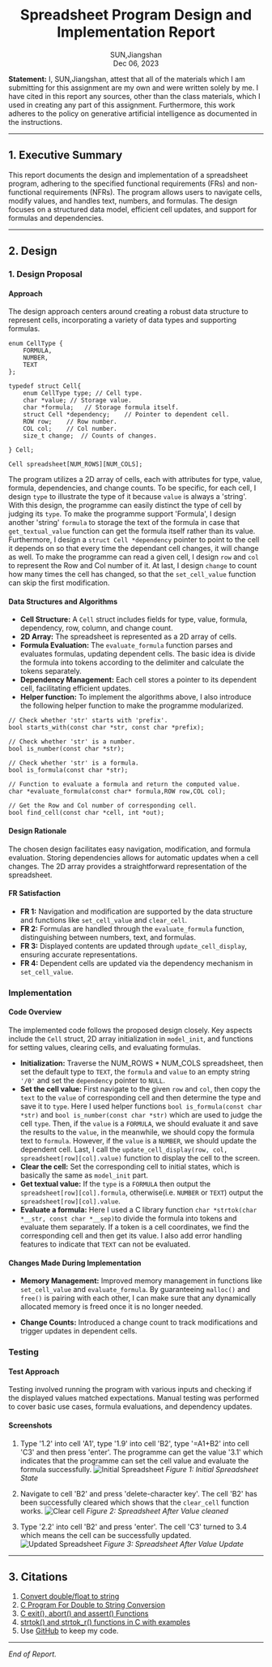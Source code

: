 # <center> Spreadsheet Program Design and Implementation Report

<div style="text-align: center;"> SUN,Jiangshan </div>

<div style="text-align: center;"> Dec 06, 2023 </div>


**Statement:**
I, SUN,Jiangshan, attest that all of the materials which I am submitting for this assignment are my own and were written 
solely by me. I have cited in this report any sources, other than the class materials, which I used in creating any part 
of this assignment. Furthermore, this work adheres to the policy on generative artificial intelligence as documented in
the instructions.

---

## 1. Executive Summary

This report documents the design and implementation of a spreadsheet program, adhering to the specified functional 
requirements (FRs) and non-functional requirements (NFRs). 
The program allows users to navigate cells, modify values, and handles text, numbers, and formulas. 
The design focuses on a structured data model, efficient cell updates, and support for formulas and dependencies.

---

## 2. Design

### 1. Design Proposal

#### Approach
The design approach centers around creating a robust data structure to represent cells, incorporating a variety of data 
types and supporting formulas.

```
enum CellType {
    FORMULA,
    NUMBER,
    TEXT
};

typedef struct Cell{
    enum CellType type; // Cell type.
    char *value; // Storage value.
    char *formula;   // Storage formula itself.
    struct Cell *dependency;    // Pointer to dependent cell.
    ROW row;    // Row number.
    COL col;    // Col number.
    size_t change;  // Counts of changes.

} Cell;

Cell spreadsheet[NUM_ROWS][NUM_COLS];

```

The program utilizes a 2D array of cells, each with attributes for type, value, formula, 
dependencies, and change counts. To be specific, for each cell, I design `type` to illustrate the type
of it because `value` is always a 'string'. With this design, the programme can easily distinct
the type of cell by judging its `type`. To make the programme support 'Formula', I design another 'string'
`formula` to storage the text of the formula in case that `get_textual_value` function can get the formula itself rather than
its value. Furthermore, I design a `struct Cell *dependency` pointer to point to the cell it depends on so that
every time the dependant cell changes, it will change as well. To make the programme can read a given cell, I design
`row` and `col` to represent the Row and Col number of it. At last, I design `change` to count how many times the cell has 
changed, so that the `set_cell_value` function can skip the first modification.

#### Data Structures and Algorithms
- **Cell Structure:** A `Cell` struct includes fields for type, value, formula, dependency, row, column, and change count.
- **2D Array:** The spreadsheet is represented as a 2D array of cells.
- **Formula Evaluation:** The `evaluate_formula` function parses and evaluates formulas, updating dependent cells. 
The basic idea is divide the formula into tokens according to the delimiter and calculate the tokens separately.
- **Dependency Management:** Each cell stores a pointer to its dependent cell, facilitating efficient updates.
- **Helper function:** To implement the algorithms above, I also introduce the following helper function to make 
the programme modularized.

```
// Check whether 'str' starts with 'prefix'.
bool starts_with(const char *str, const char *prefix);

// Check whether 'str' is a number.
bool is_number(const char *str);

// Check whether 'str' is a formula.
bool is_formula(const char *str);

// Function to evaluate a formula and return the computed value.
char *evaluate_formula(const char* formula,ROW row,COL col);

// Get the Row and Col number of corresponding cell.
bool find_cell(const char *cell, int *out);
```

#### Design Rationale
The chosen design facilitates easy navigation, modification, and formula evaluation. Storing dependencies allows for 
automatic updates when a cell changes. The 2D array provides a straightforward representation of the spreadsheet.

#### FR Satisfaction
- **FR 1:** Navigation and modification are supported by the data structure and functions like `set_cell_value` and `clear_cell`.
- **FR 2:** Formulas are handled through the `evaluate_formula` function, distinguishing between numbers, text, and formulas.
- **FR 3:** Displayed contents are updated through `update_cell_display`, ensuring accurate representations.
- **FR 4:** Dependent cells are updated via the dependency mechanism in `set_cell_value`.

### Implementation

#### Code Overview
The implemented code follows the proposed design closely. Key aspects include the `Cell` struct, 2D array initialization 
in `model_init`, and functions for setting values, clearing cells, and evaluating formulas.
- **Initialization:** Traverse the NUM_ROWS * NUM_COLS spreadsheet, then set the default type to `TEXT`, the `formula` and `value`
    to an empty string `'/0'` and set the `dependency` pointer to `NULL`.
- **Set the cell value:** First navigate to the given `row` and `col`, then copy the `text` to the `value` of corresponding cell and then determine 
    the type and save it to `type`. Here I used helper functions `bool is_formula(const char *str)` and `bool is_number(const char *str)`
    which are used to judge the cell `type`. Then, if the `value` is a `FORMULA`, we should evaluate it and save the results to the `value`, in the meanwhile, we should copy the formula text to
    `formula`. However, if the `value` is a `NUMBER`, we should update the dependent cell. Last, I call the `update_cell_display(row, col, spreadsheet[row][col].value)` function
    to display the cell to the screen.
- **Clear the cell:** Set the corresponding cell to initial states, which is basically the same as `model_init` part.
- **Get textual value:** If the `type` is a `FORMULA` then output the `spreadsheet[row][col].formula`, otherwise(i.e. `NUMBER` or `TEXT`) output
    the `spreadsheet[row][col].value`.
- **Evaluate a formula:** Here I used a C library function `char *strtok(char *__str, const char *__sep)`to divide the 
    formula into tokens and evaluate them separately. If a token is a cell coordinates, we find the corresponding cell and 
    then get its value. I also add error handling features to indicate that `TEXT` can not be evaluated.

#### Changes Made During Implementation
- **Memory Management:** Improved memory management in functions like `set_cell_value` and `evaluate_formula`. 
    By guaranteeing `malloc()` and `free()` is pairing with each other, I can make sure that any dynamically allocated memory
    is freed once it is no longer needed.

- **Change Counts:** Introduced a change count to track modifications and trigger updates in dependent cells.

### Testing

#### Test Approach
Testing involved running the program with various inputs and checking if the displayed values matched expectations. 
Manual testing was performed to cover basic use cases, formula evaluations, and dependency updates.

#### Screenshots
1. Type '1.2' into cell 'A1', type '1.9' into cell 'B2', type '=A1+B2' into cell 'C3' and then press 'enter'.
The programme can get the value '3.1' which indicates that the programme can set the cell value and evaluate the formula
successfully.
   <img alt="Initial Spreadsheet" src="/Users/sunjiangshan/Desktop/Queen&#39;s/ELEC 278 Fnm Of Info Struc/Assignment/Test/Screenshot 2023-12-06 at 15.22.39.png"/>
*Figure 1: Initial Spreadsheet State*

2. Navigate to cell 'B2' and press 'delete-character key'. The cell 'B2' has been successfully cleared which shows that
the `clear_cell` function works.
   <img alt="Clear cell" src="/Users/sunjiangshan/Desktop/Queen&#39;s/ELEC 278 Fnm Of Info Struc/Assignment/Test/Screenshot 2023-12-06 at 15.34.14.png"/>
*Figure 2: Spreadsheet After Value cleaned*

3. Type '2.2' into cell 'B2' and press 'enter'. The cell 'C3' turned to 3.4 which means the cell can be successfully updated.
   <img alt="Updated Spreadsheet" src="/Users/sunjiangshan/Desktop/Queen&#39;s/ELEC 278 Fnm Of Info Struc/Assignment/Test/Screenshot 2023-12-06 at 15.23.55.png"/>
*Figure 3: Spreadsheet After Value Update*

---

## 3. Citations

1. [Convert double/float to string](https://stackoverflow.com/questions/7228438/convert-double-float-to-string)
2. [C Program For Double to String Conversion](https://www.geeksforgeeks.org/c-program-for-double-to-string-conversion/)
3. [C exit(), abort() and assert() Functions](https://www.geeksforgeeks.org/c-exit-abort-and-assert-functions/)
4. [strtok() and strtok_r() functions in C with examples](https://www.geeksforgeeks.org/strtok-strtok_r-functions-c-examples/)
5. Use [GitHub](https://github.com/jiangshan-sun/ELEC_278_Assignment) to keep my code.
---

*End of Report.*

